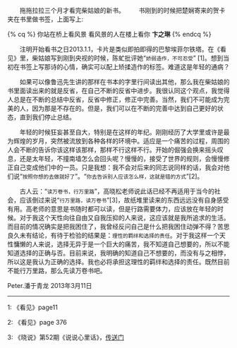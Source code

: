 　　拖拖拉拉三个月才看完柴姑娘的新书。
　　书刚到的时候把楚娴寄来的贺卡夹在书里做书签，上面写上:

{% cq %} 
你站在桥上看风景
看风景的人在楼上看你
**卞之琳**
 {% endcq %}

　　注明开始看书之日2013.1.1，卡片是类似即拍即得的巴黎埃菲尔铁塔。在《看见》里，柴姑娘写到刚到央视的时候，陈虻批评她“`娇弱造作，不可忍受`” [1]。想到当初在书签上写那诗的心情，确实可以配上矫揉造作的标签。难道这是年轻的通病？
  
　　如果可以像鲁迅先生讲的那样在书本的字里行间读出其他，那么我在柴姑娘的书里面读出来的就是反省，在自己不断的反省中进步。我很认同这个观点，我觉得人总是在不断的总结中反省，反省中修正，修正中完善。当然，我们不可能成为完美的人，因为那是不存在的。但是，我们可以在不断的完善中达到自己更好的状态，直到我们停止总结。
  
　　年轻的时候狂妄甚至自大，特别是在这样的年纪。刚刚经历了大学里或许是最为辉煌的岁月，突然被流放到各种各样的环境中。适应是一个痛苦的过程，周围的人会不断的告诉你该这样该那样，那样不行这样不行。开始的倔强会换来摇头叹息，还是太年轻，不撞南墙怎么会回头呢？慢慢的，接受了世界的规则，会慢慢修正自己变成他们中的一员。只是我想：我不会对后来的同志说同样的话，我会对他们说“`按照你想的去做就好了`”。“`你去告诉别人应该怎么样，这就是错的方式`”[2]。
  
　　古人云：“`读万卷书，行万里路`”，高晓松老师说此话已经不再适用于当今的社会，应该倒过来说“`行万里路，读万卷书`”[3]，故纸堆里读来的东西远远没有自身感受有用。高老师的意思是书随时都可以读，但是行路需要体力，应该放在年轻的时候。对于我这个天性向往自由又自我压抑的人来说，这应该就是我所追求的生活。而目前的情况确实是把我困住了，我曾经反问自己是什么把我困住动弹不得？苦思良久未有结论，有待于检验的结果是：`理性的羁绊和选择的责任`。对于我这样一个天性慵懒的人来说，选择无异于是一个巨大的痛苦，我不知道自己想要的，所以不能知道选择的正确与否。目前来说，我明确的知道自己不想要的，而没有与之相悖，所以这是我认为正确的选择。我也必将承担这理性的羁绊和选择的责任。既然目前不能行万里路，那么先读万卷书吧。

Peter.潘于青龙
2013年3月11日

---



1: 《看见》page11

2: 《看见》page 376

3: 《晓说》第52期《说说心里话》，[传送门](http://t.cn/zYntIDX)
